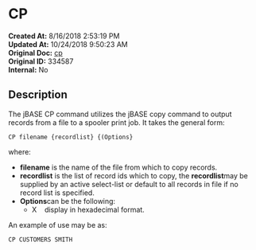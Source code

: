 # CP

**Created At:** 8/16/2018 2:53:19 PM  
**Updated At:** 10/24/2018 9:50:23 AM  
**Original Doc:** [cp](https://docs.jbase.com/46963-utilities/cp)  
**Original ID:** 334587  
**Internal:** No  


## Description

The jBASE CP command utilizes the jBASE copy command to output records from a file to a spooler print job. It takes the general form:

```
CP filename {recordlist} {(Options}
```

where:

- **filename** is the name of the file from which to copy records.
- **recordlist** is the list of record ids which to copy, the **recordlist**may be supplied by an active select-list or default to all records in file if no record list is specified.
- **Options**can be the following:
    - X    display in hexadecimal format.




An example of use may be as:

```
CP CUSTOMERS SMITH
```
